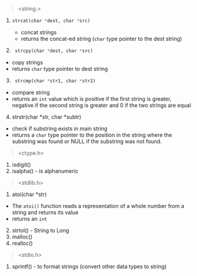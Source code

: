 > <string.>

1. ```python
   strcat(char *dest, char *src)
   ```
   - concat strings
   - returns the concat-ed string (`char` type pointer to the dest string)
   
2. ```python
	strcpy(char *dest, char *src)
	``` 
- copy strings 
- returns `char` type pointer to dest string

3. ```python
	strcmp(char *str1, char *str2) 
	```
- compare string 
- returns an `int` value which is positive if the first string is greater, negative if the second string is greater and 0 if the two strings are equal

4. strstr(char *str, char *subtr) 
- check if substring exists in main string
- returns   a `char`  type pointer to the position in the string where the substring was found or NULL if the substring was not found.

> <ctype.h>

1. isdigit()
2. isalpha() - is alphanumeric

> <stdlib.h>
1. atoi(char *str) 
- The `atoi()` function reads a representation of a whole number from a string and returns its value
- returns an `int` 

2. strtol() - String to Long
3. malloc()
4. realloc()

> <stdio.h>
1. sprintf() - to format strings (convert other data types to string)
